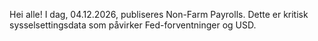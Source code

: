 Hei alle! I dag, 04.12.2026, publiseres Non-Farm Payrolls. Dette er kritisk sysselsettingsdata som påvirker Fed-forventninger og USD.
